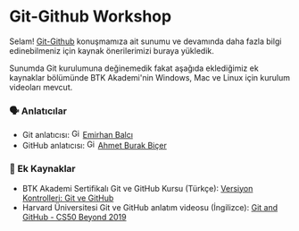 # Git-Github Workshop
Selam! [Git-Github](https://gdsc.community.dev/events/details/developer-student-clubs-adana-alparslan-turkes-science-and-technology-university-presents-git-github/) konuşmamıza ait sunumu ve devamında daha fazla bilgi edinebilmeniz için kaynak önerilerimizi buraya yükledik.

Sunumda Git kurulumuna değinemedik fakat aşağıda eklediğimiz ek kaynaklar bölümünde BTK Akademi'nin Windows, Mac ve Linux için kurulum videoları mevcut.

### 🗣 Anlatıcılar
  - Git anlatıcısı:  <img src="https://github.com/Google-Developer-Student-Clubs-ATU/git-github-workshop/assets/89780902/3201e211-d9a1-4e01-8d59-d5db60ba5e27" alt="GitHub" width="16" height="16"> [Emirhan Balcı](https://github.com/CheesyFrappe)
  - GitHub anlatıcısı:  <img src="https://github.com/Google-Developer-Student-Clubs-ATU/git-github-workshop/assets/89780902/3201e211-d9a1-4e01-8d59-d5db60ba5e27" alt="GitHub" width="16" height="16"> [Ahmet Burak Biçer](https://github.com/BurakAhmet)

### 📖 Ek Kaynaklar
  - BTK Akademi Sertifikalı Git ve GitHub Kursu (Türkçe): [Versiyon Kontrolleri: Git ve GitHub](https://www.btkakademi.gov.tr/portal/course/versiyon-kontrolleri-git-ve-github-19439)
  - Harvard Üniversitesi Git ve GitHub anlatım videosu (İngilizce): [Git and GitHub - CS50 Beyond 2019](https://www.youtube.com/watch?v=eulnSXkhE7I)

